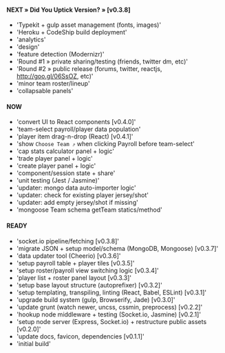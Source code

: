 

#### NEXT » Did You Uptick Version? » [v0.3.8]

- 'Typekit + gulp asset management (fonts, images)'
- 'Heroku + CodeShip build deployment'
- 'analytics'
- 'design'
- 'feature detection (Modernizr)'
- 'Round #1 » private sharing/testing (friends, twitter dm, etc)'
- 'Round #2 » public release (forums, twitter, reactjs, http://goo.gl/06SsOZ, etc)'
- 'minor team roster/lineup'
- 'collapsable panels'


#### NOW

- 'convert UI to React components [v0.4.0]'
- 'team-select payroll/player data population'
- 'player item drag-n-drop (React) [v0.4.1]'
- 'show `Choose Team ⤴︎` when clicking Payroll before team-select'
- 'cap stats calculator panel + logic'
- 'trade player panel + logic'
- 'create player panel + logic'
- 'component/session state + share'
- 'unit testing (Jest / Jasmine)'
- 'updater: mongo data auto-importer logic'
- 'updater: check for existing player jersey/shot'
- 'updater: add empty jersey/shot if missing'
- 'mongoose Team schema getTeam statics/method'


#### READY

- 'socket.io pipeline/fetching [v0.3.8]'
- 'migrate JSON + setup model/schema (MongoDB, Mongoose) [v0.3.7]'
- 'data updater tool (Cheerio) [v0.3.6]'
- 'setup payroll table + player tiles [v0.3.5]'
- 'setup roster/payroll view switching logic [v0.3.4]'
- 'player list + roster panel layout [v0.3.3]'
- 'setup base layout structure (autoprefixer) [v0.3.2]'
- 'setup templating, transpiling, linting (React, Babel, ESLint) [v0.3.1]'
- 'upgrade build system (gulp, Browserify, Jade) [v0.3.0]'
- 'update grunt (watch newer, uncss, cssmin, preprocess) [v0.2.2]'
- 'hookup node middleware + testing (Socket.io, Jasmine) [v0.2.1]'
- 'setup node server (Express, Socket.io) + restructure public assets [v0.2.0]'
- 'update docs, favicon, dependencies [v0.1.1]'
- 'initial build'
